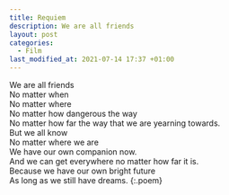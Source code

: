 ```yaml
---
title: Requiem
description: We are all friends
layout: post
categories:
  - Film
last_modified_at: 2021-07-14 17:37 +01:00
---
```


We are all friends  
No matter when  
No matter where  
No matter how dangerous the way  
No matter how far the way that we are yearning towards.  
But we all know  
No matter where we are  
We have our own companion now.  
And we can get everywhere no matter how far it is.  
Because we have our own bright future  
As long as we still have dreams.
{:.poem}
